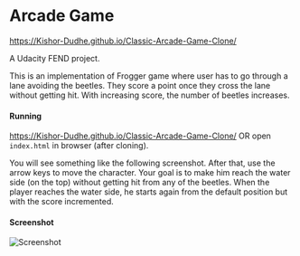 
# Arcade Game

https://Kishor-Dudhe.github.io/Classic-Arcade-Game-Clone/

A Udacity FEND project.

This is an implementation of Frogger game where user has to go through a lane avoiding the beetles.
They score a point once they cross the lane without getting hit.
With increasing score, the number of beetles increases.


#### Running

https://Kishor-Dudhe.github.io/Classic-Arcade-Game-Clone/ OR open `index.html` in browser (after cloning).

You will see something like the following screenshot. After that, use the arrow keys to move the character.
Your goal is to make him reach the water side (on the top) without getting hit from any of the beetles.
When the player reaches the water side, he starts again from the default position but with the score incremented.


#### Screenshot

![Screenshot](https://i.imgur.com/LuaDsjI.png)
